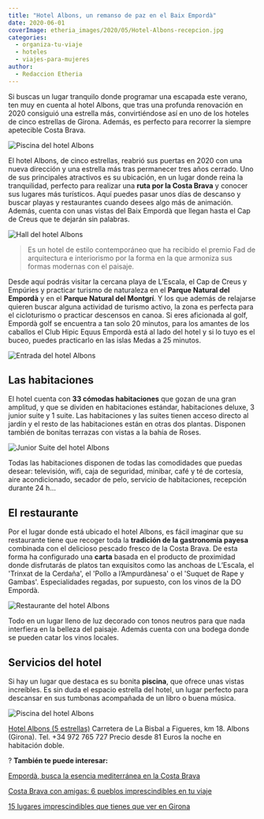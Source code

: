 ```yaml
---
title: "Hotel Albons, un remanso de paz en el Baix Empordà"
date: 2020-06-01
coverImage: etheria_images/2020/05/Hotel-Albons-recepcion.jpg
categories: 
  - organiza-tu-viaje
  - hoteles
  - viajes-para-mujeres
author: 
  - Redaccion Etheria
---
```


Si buscas un lugar tranquilo donde programar una escapada este verano, ten muy en cuenta 
al hotel Albons, que tras una profunda renovación en 2020 consiguió una estrella más, 
convirtiéndose así en uno de los hoteles de cinco estrellas de Girona. Además, es 
perfecto para recorrer la siempre apetecible Costa Brava. 

![Piscina del hotel Albons](etheria_images/2020/05/Hotel-Albons-vistas.jpg "Piscina y vistas desde el hotel Albons.")

El hotel Albons, de cinco estrellas, reabrió sus puertas en 2020 con una nueva dirección 
y una estrella más tras permanecer tres años cerrado. Uno de sus principales atractivos 
es su ubicación, en un lugar donde reina la tranquilidad, perfecto para realizar una 
**ruta por la Costa Brava** y conocer sus lugares más turísticos. Aquí puedes pasar unos 
días de descanso y buscar playas y restaurantes cuando desees algo más de animación. 
Además, cuenta con unas vistas del Baix Empordà que llegan hasta el Cap de Creus que te 
dejarán sin palabras. 

![Hall del hotel Albons](etheria_images/2020/05/Hotel-Albons-recepcion.jpg "Detalles de decoración del hall del hotel.")

> Es un hotel de estilo contemporáneo que ha recibido el premio Fad de arquitectura e 
> interiorismo por la forma en la que armoniza sus formas modernas con el paisaje. 

Desde aquí podrás visitar la cercana playa de L’Escala, el Cap de Creus y Empúries y 
practicar turismo de naturaleza en el **Parque Natural del Empordà** y en el **Parque 
Natural del Montgrí**. Y los que además de relajarse quieren buscar alguna actividad de 
turismo activo, la zona es perfecta para el cicloturismo o practicar descensos en canoa. 
Si eres aficionada al golf, Empordà golf se encuentra a tan solo 20 minutos, para los 
amantes de los caballos el Club Hipic Equus Empordà está al lado del hotel y si lo tuyo 
es el buceo, puedes practicarlo en las islas Medas a 25 minutos. 

![Entrada del hotel Albons](etheria_images/2020/05/Hotel-Albons-entrada.jpg "Entrada.")

## Las habitaciones

El hotel cuenta con **33 cómodas habitaciones** que gozan de una gran amplitud, y que se 
dividen en habitaciones estándar, habitaciones deluxe, 3 junior suite y 1 suite. Las 
habitaciones y las suites tienen acceso directo al jardín y el resto de las habitaciones 
están en otras dos plantas. Disponen también de bonitas terrazas con vistas a la bahía 
de Roses. 

![Junior Suite del hotel Albons](etheria_images/2020/05/Hotel-Albons-habitacion.jpg "Junior Suite.")

Todas las habitaciones disponen de todas las comodidades que puedas desear: televisión, 
wifi, caja de seguridad, minibar, café y té de cortesía, aire acondicionado, secador de 
pelo, servicio de habitaciones, recepción durante 24 h… 

## El restaurante

Por el lugar donde está ubicado el hotel Albons, es fácil imaginar que su restaurante 
tiene que recoger toda la **tradición de la gastronomía payesa** combinada con el 
delicioso pescado fresco de la Costa Brava. De esta forma ha configurado una **carta** 
basada en el producto de proximidad donde disfrutarás de platos tan exquisitos como las 
anchoas de L’Escala, el 'Trinxat de la Cerdaña', el 'Pollo a l’Ampurdànesa' o el 'Suquet 
de Rape y Gambas'. Especialidades regadas, por supuesto, con los vinos de la DO Empordà. 

![Restaurante del hotel Albons](etheria_images/2020/05/hotel-albons-restaurante.jpg "Restaurante.")

Todo en un lugar lleno de luz decorado con tonos neutros para que nada interfiera en la 
belleza del paisaje. Además cuenta con una bodega donde se pueden catar los vinos 
locales. 

## Servicios del hotel

Si hay un lugar que destaca es su bonita **piscina**, que ofrece unas vistas increíbles. 
Es sin duda el espacio estrella del hotel, un lugar perfecto para descansar en sus 
tumbonas acompañada de un libro o buena música. 

![Piscina del hotel Albons](etheria_images/2020/05/hotel-Anbons-piscina.jpg "Piscina.")

[Hotel Albons (5 estrellas)](https://albonshotel.com) Carretera de La Bisbal a Figueres, 
km 18. Albons (Girona). Tel. +34 972 765 727 Precio desde 81 Euros la noche en 
habitación doble. 

? **También te puede interesar:** 

[Empordà, busca la esencia mediterránea en la Costa 
Brava](https://etheriamagazine.com/2020/08/21/10-planes-comarca-ampurdan-costa-brava/) 

[Costa Brava con amigas: 6 pueblos imprescindibles en tu 
viaje](https://etheriamagazine.com/2019/05/28/pueblos-imprescindibles-viaje-amigas-costa-brava/) 

[15 lugares imprescindibles que tienes que ver en 
Girona](https://etheriamagazine.com/2022/10/17/lugares-imprescindibles-en-girona/)
